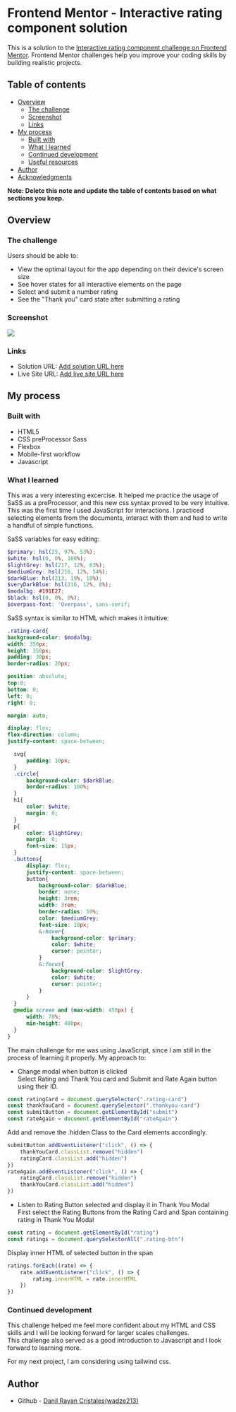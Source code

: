 # Frontend Mentor - Interactive rating component solution

This is a solution to the [Interactive rating component challenge on Frontend Mentor](https://www.frontendmentor.io/challenges/interactive-rating-component-koxpeBUmI). Frontend Mentor challenges help you improve your coding skills by building realistic projects. 

## Table of contents

- [Overview](#overview)
  - [The challenge](#the-challenge)
  - [Screenshot](#screenshot)
  - [Links](#links)
- [My process](#my-process)
  - [Built with](#built-with)
  - [What I learned](#what-i-learned)
  - [Continued development](#continued-development)
  - [Useful resources](#useful-resources)
- [Author](#author)
- [Acknowledgments](#acknowledgments)

**Note: Delete this note and update the table of contents based on what sections you keep.**

## Overview

### The challenge

Users should be able to:

- View the optimal layout for the app depending on their device's screen size
- See hover states for all interactive elements on the page
- Select and submit a number rating
- See the "Thank you" card state after submitting a rating

### Screenshot

![](./screenshot.png)

### Links

- Solution URL: [Add solution URL here](https://your-solution-url.com)
- Live Site URL: [Add live site URL here](https://your-live-site-url.com)

## My process

### Built with

- HTML5
- CSS preProcessor Sass
- Flexbox
- Mobile-first workflow
- Javascript

### What I learned

This was a very interesting excercise. It helped me practice the usage of SaSS as a preProcessor, and this new css syntax proved to be very intuitive.
This was the first time I used JavaScript for interactions. I practiced selecting elements from the documents, interact with them and had to write a handful of simple functions.


SaSS variables for easy editing:
```scss
$primary: hsl(25, 97%, 53%);
$white: hsl(0, 0%, 100%);
$lightGrey: hsl(217, 12%, 63%);
$mediumGrey: hsl(216, 12%, 54%);
$darkBlue: hsl(213, 19%, 18%);
$veryDarkBlue: hsl(216, 12%, 8%);
$modalbg: #191E27;
$black: hsl(0, 0%, 0%);
$overpass-font: 'Overpass', sans-serif;
```

SaSS syntax is similar to HTML which makes it intuitive:
```scss
.rating-card{
background-color: $modalbg;
width: 350px;
height: 350px;
padding: 30px;
border-radius: 20px;

position: absolute;
top:0;
bottom: 0;
left: 0;
right: 0;

margin: auto;

display: flex;
flex-direction: column;
justify-content: space-between;

  svg{
      padding: 10px;
  }
  .circle{
      background-color: $darkBlue;
      border-radius: 100%;
  }
  h1{
      color: $white;
      margin: 0;
  }
  p{
      color: $lightGrey;
      margin: 0;
      font-size: 15px;
  }
  .buttons{
      display: flex;
      justify-content: space-between;
      button{
          background-color: $darkBlue;
          border: none;
          height: 3rem;
          width: 3rem;
          border-radius: 50%;
          color: $mediumGrey;
          font-size: 18px;
          &:hover{
              background-color: $primary;
              color: $white;
              cursor: pointer;
          }
          &:focus{
              background-color: $lightGrey;
              color: $white;
              cursor: pointer;
          }
      }
  }
  @media screen and (max-width: 450px) {
      width: 70%;
      min-height: 400px;
  }
}
```

The main challenge for me was using JavaScript, since I am still in the process of learning it properly. My approach to:

- Change modal when button is clicked  
Select Rating and Thank You card and Submit and Rate Again button using their ID.
```javascript
const ratingCard = document.querySelector(".rating-card")
const thankYouCard = document.querySelector(".thankyou-card")
const submitButton = document.getElementById("submit")
const rateAgain = document.getElementById("rateAgain")
```
Add and remove the .hidden Class to the Card elements accordingly.
```javascript
submitButton.addEventListener("click", () => {
    thankYouCard.classList.remove("hidden")
    ratingCard.classList.add("hidden")
})
rateAgain.addEventListener("click", () => {
    ratingCard.classList.remove("hidden")
    thankYouCard.classList.add("hidden")
})
```

- Listen to Rating Button selected and display it in Thank You Modal  
First select the Rating Buttons from the Rating Card and Span containing rating in Thank You Modal
```javascript
const rating = document.getElementById("rating")
const ratings = document.querySelectorAll(".rating-btn")
```
Display inner HTML of selected button in the span
```javascript
ratings.forEach((rate) => {
    rate.addEventListener("click", () => {
        rating.innerHTML = rate.innerHTML
    })
})
```

### Continued development

This challenge helped me feel more confident about my HTML and CSS skills and I will be looking forward for larger scales challenges.  
This challenge also served as a good introduction to Javascript and I look forward to learning more. 

For my next project, I am considering using tailwind css.

## Author

- Github - [Danil Rayan Cristales(wadze213)](https://github.com/wadze213)


